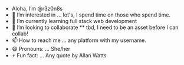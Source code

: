 - Aloha, I’m @r3z0n8s
- 👀 I’m interested in ... lot's, I spend time on those who spend time.
- 🌱 I’m currently learning full stack web development
- 💞️ I’m looking to collaborate ** tbd, I need to be an asset before I can collab!
- 📫 How to reach me ... any platform with my username.
- 😄 Pronouns: ... She/her
- ⚡ Fun fact: ... Any quote by Allan Watts

<!---
r3z0n8s/r3z0n8s is a ✨ special ✨ repository because its `README.md` (this file) appears on your GitHub profile.
You can click the Preview link to take a look at your changes.
--->
